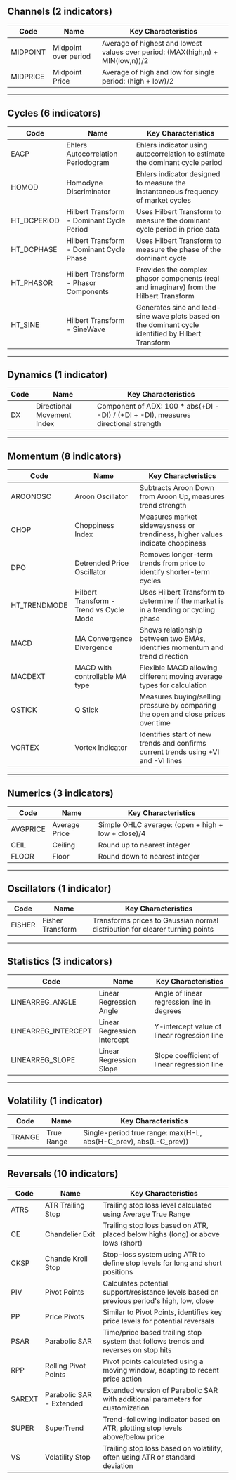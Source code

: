 
## Channels (2 indicators)

| Code | Name | Key Characteristics |
|------|------|---------------------|
| MIDPOINT | Midpoint over period | Average of highest and lowest values over period: (MAX(high,n) + MIN(low,n))/2 |
| MIDPRICE | Midpoint Price | Average of high and low for single period: (high + low)/2 |

---

## Cycles (6 indicators)

| Code | Name | Key Characteristics |
|------|------|---------------------|
| EACP | Ehlers Autocorrelation Periodogram | Ehlers indicator using autocorrelation to estimate the dominant cycle period |
| HOMOD | Homodyne Discriminator | Ehlers indicator designed to measure the instantaneous frequency of market cycles |
| HT_DCPERIOD | Hilbert Transform - Dominant Cycle Period | Uses Hilbert Transform to measure the dominant cycle period in price data |
| HT_DCPHASE | Hilbert Transform - Dominant Cycle Phase | Uses Hilbert Transform to measure the phase of the dominant cycle |
| HT_PHASOR | Hilbert Transform - Phasor Components | Provides the complex phasor components (real and imaginary) from the Hilbert Transform |
| HT_SINE | Hilbert Transform - SineWave | Generates sine and lead-sine wave plots based on the dominant cycle identified by Hilbert Transform |

---

## Dynamics (1 indicator)

| Code | Name | Key Characteristics |
|------|------|---------------------|
| DX | Directional Movement Index | Component of ADX: 100 * abs(+DI - -DI) / (+DI + -DI), measures directional strength |

---

## Momentum (8 indicators)

| Code | Name | Key Characteristics |
|------|------|---------------------|
| AROONOSC | Aroon Oscillator | Subtracts Aroon Down from Aroon Up, measures trend strength |
| CHOP | Choppiness Index | Measures market sidewaysness or trendiness, higher values indicate choppiness |
| DPO | Detrended Price Oscillator | Removes longer-term trends from price to identify shorter-term cycles |
| HT_TRENDMODE | Hilbert Transform - Trend vs Cycle Mode | Uses Hilbert Transform to determine if the market is in a trending or cycling phase |
| MACD | MA Convergence Divergence | Shows relationship between two EMAs, identifies momentum and trend direction |
| MACDEXT | MACD with controllable MA type | Flexible MACD allowing different moving average types for calculation |
| QSTICK | Q Stick | Measures buying/selling pressure by comparing the open and close prices over time |
| VORTEX | Vortex Indicator | Identifies start of new trends and confirms current trends using +VI and -VI lines |

---

## Numerics (3 indicators)

| Code | Name | Key Characteristics |
|------|------|---------------------|
| AVGPRICE | Average Price | Simple OHLC average: (open + high + low + close)/4 |
| CEIL | Ceiling | Round up to nearest integer |
| FLOOR | Floor | Round down to nearest integer |

---

## Oscillators (1 indicator)

| Code | Name | Key Characteristics |
|------|------|---------------------|
| FISHER | Fisher Transform | Transforms prices to Gaussian normal distribution for clearer turning points |

---

## Statistics (3 indicators)

| Code | Name | Key Characteristics |
|------|------|---------------------|
| LINEARREG_ANGLE | Linear Regression Angle | Angle of linear regression line in degrees |
| LINEARREG_INTERCEPT | Linear Regression Intercept | Y-intercept value of linear regression line |
| LINEARREG_SLOPE | Linear Regression Slope | Slope coefficient of linear regression line |

---

## Volatility (1 indicator)

| Code | Name | Key Characteristics |
|------|------|---------------------|
| TRANGE | True Range | Single-period true range: max(H-L, abs(H-C_prev), abs(L-C_prev)) |

---

## Reversals (10 indicators)

| Code | Name | Key Characteristics |
|------|------|---------------------|
| ATRS | ATR Trailing Stop | Trailing stop loss level calculated using Average True Range |
| CE | Chandelier Exit | Trailing stop loss based on ATR, placed below highs (long) or above lows (short) |
| CKSP | Chande Kroll Stop | Stop-loss system using ATR to define stop levels for long and short positions |
| PIV | Pivot Points | Calculates potential support/resistance levels based on previous period's high, low, close |
| PP | Price Pivots | Similar to Pivot Points, identifies key price levels for potential reversals |
| PSAR | Parabolic SAR | Time/price based trailing stop system that follows trends and reverses on stop hits |
| RPP | Rolling Pivot Points | Pivot points calculated using a moving window, adapting to recent price action |
| SAREXT | Parabolic SAR - Extended | Extended version of Parabolic SAR with additional parameters for customization |
| SUPER | SuperTrend | Trend-following indicator based on ATR, plotting stop levels above/below price |
| VS | Volatility Stop | Trailing stop loss based on volatility, often using ATR or standard deviation |
